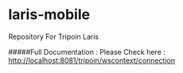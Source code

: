 # laris-mobile
Repository For Tripoin Laris

#####Full Documentation :
Please Check here : [http://localhost:8081/tripoin/wscontext/connection](http://localhost:8081/tripoin/wscontext/connection "wscontext/connection")